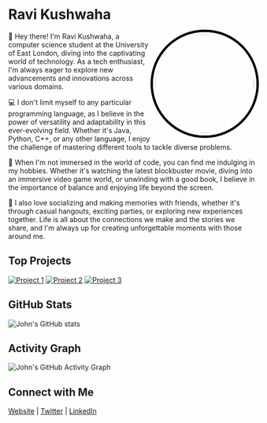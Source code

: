 <!-- Your Name and Profile Picture -->
# Ravi Kushwaha
<img align="right" src="https://scontent-lhr6-2.xx.fbcdn.net/v/t39.30808-6/411501849_2152364905124517_4416076605848398941_n.jpg?_nc_cat=105&ccb=1-7&_nc_sid=dd5e9f&_nc_ohc=v-sUhAPmnakAX--YdW9&_nc_ht=scontent-lhr6-2.xx&oh=00_AfC-AhSHHDZCmDNoC0tiJkeyPyzH6ca68uA6dCuL6qgBEw&oe=65CA93A3" width="200" style="border-radius: 50%; border: 5px solid #fff; box-shadow: 0 0 0 5px #000;"/>

<!-- Bio -->
👋 Hey there! I'm Ravi Kushwaha, a computer science student at the University of East London, diving into the captivating world of technology. As a tech enthusiast, I'm always eager to explore new advancements and innovations across various domains.

💻 I don't limit myself to any particular programming language, as I believe in the power of versatility and adaptability in this ever-evolving field. Whether it's Java, Python, C++, or any other language, I enjoy the challenge of mastering different tools to tackle diverse problems.

🎥 When I'm not immersed in the world of code, you can find me indulging in my hobbies. Whether it's watching the latest blockbuster movie, diving into an immersive video game world, or unwinding with a good book, I believe in the importance of balance and enjoying life beyond the screen.

🎉 I also love socializing and making memories with friends, whether it's through casual hangouts, exciting parties, or exploring new experiences together. Life is all about the connections we make and the stories we share, and I'm always up for creating unforgettable moments with those around me.

<!-- Top Repositories -->
## Top Projects
[![Project 1](https://img.shields.io/badge/-Project%201-blue)](link)
[![Project 2](https://img.shields.io/badge/-Project%202-red)](link)
[![Project 3](https://img.shields.io/badge/-Project%203-orange)](link)

<!-- GitHub Stats -->
## GitHub Stats
![John's GitHub stats](https://github-readme-stats.vercel.app/api?username=johndoe&show_icons=true&theme=radical)

<!-- Activity Graph -->
## Activity Graph
![John's GitHub Activity Graph](https://activity-graph.herokuapp.com/graph?username=johndoe&theme=react-dark)

<!-- Additional Information -->
## Connect with Me
[Website](https://www.johndoe.com) | [Twitter](https://twitter.com/johndoe) | [LinkedIn](https://www.linkedin.com/in/johndoe/)
